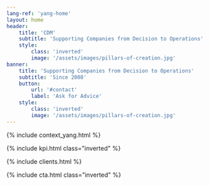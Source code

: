 ```yaml
---
lang-ref: 'yang-home'
layout: home
header:
    title: 'CDM'
    subtitle: 'Supporting Companies from Decision to Operations'
    style:
        class: 'inverted'
        image: '/assets/images/pillars-of-creation.jpg'
banner:
    title: 'Supporting Companies from Decision to Operations'
    subtitle: 'Since 2008'
    button:
        url: '#contact'
        label: 'Ask for Advice'
    style:
        class: 'inverted'
        image: '/assets/images/pillars-of-creation.jpg'
---
```

{% include context_yang.html %}

{% include kpi.html class="inverted" %}

{% include clients.html %}

{% include cta.html class="inverted" %}